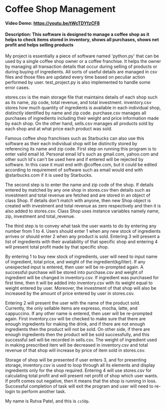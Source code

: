 # Coffee Shop Management
#### Video Demo: https://youtu.be/tWcTDYfzCF8
#### Description: This software is designed to manage a coffee shop as it helps to check items stored in inventory, shows all purchases, shows net profit and helps selling products
My project is essentially a piece of software named 'python.py' that can be used by a single coffee shop owner or a coffee franchise. It helps the owner by managing all transaction details that occur during selling of products or during buying of ingredients. All sorts of useful details are managed in csv files and those files are updated every time based on peculiar action performed by user. test_project.py is also implemented to handle some error cases.

stores.csv is the main storage file that maintains details of each shop such as its name, zip code, total revenue, and total investment. inventory.csv stores how much quantity of ingredients is available in each individual shop, distinctly identified by name and zip code. purchase.csv manages all purchases of ingredients including their weight and price information made by each shop. On the other hand, sells.csv manages all products sold by each shop and at what price each product was sold.

Famous coffee shop franchises such as Starbucks can also use this software as their each individual shop will be distinctly stored by referencing its name and zip code. First step on running this program is to enter valid email Id. Personal email Id's such as gmail.com, yahoo.com and other such Id's can't be used here and if entered will be rejected by software. In this case it must end with @coffee.com, but it could be edited according to requirement of software such as email would end with @starbucks.com if it is used by Starbucks.

The second step is to enter the name and zip code of the shop. If details entered by matched by any one shop in stores.csv then details such as investment and total revenue are fetched and are stored in an object of class Shop. If details don't match with anyone, then new Shop object is created with investment and total revenue as zero respectively and then it is also added to stores.csv. Class Shop uses instance variables namely name, zip, investment and total_revenue.

The third step is to convey what task the user wants to do by entering any number from 1 to 4. Users should enter 1 when any new stock of ingredients arrives or should enter 2 when any product is sold. Entering 3 will present a list of ingredients with their availability of that specific shop and entering 4 will present total profit made by that specific shop.

By entering 1 to buy new stock of ingredients, user will need to input name of ingredient, total price, and weight of the ingredient(kg/liter). If any unexpected input is entered, then user will be re-prompted again. A successful purchase will be stored into purchase.csv and weight of ingredient will be changed in inventory.csv. If ingredient was purchased for first time, then it will be added into inventory.csv with its weight equal to weight entered by user. Moreover, the investment of that shop will also be increased by the amount of price entered by user in stores.csv.

Entering 2 will present the user with the name of the product sold. Currently, the only sellable items are expresso, mocha, latte, and cappuccino. If any other name is entered, then user will be re-prompted again. First inventory.csv will be checked to make sure that there are enough ingredients for making the drink, and if there are not enough ingredients then the product will not be sold. On other side, if there are enough ingredients then the product will be sold successfully, and this successful sell will be recorded in sells.csv. The weight of ingredient used in making prescribed item will be decreased in inventory.csv and total revenue of that shop will increase by price of item sold in stores.csv.

Storage of shop will be presented if user enters 3, and for presenting storage, inventory.csv is used to loop through all its elements and display ingredients only for the shop required. Entering 4 will use stores.csv for calculating total profit and will present net profit of shop which user wants. If profit comes out negative, then it means that the shop is running in loss. Successful completion of task will exit the program and user will need to re-login to perform another task.

My name is Rutva Patel, and this is `cs50p`.